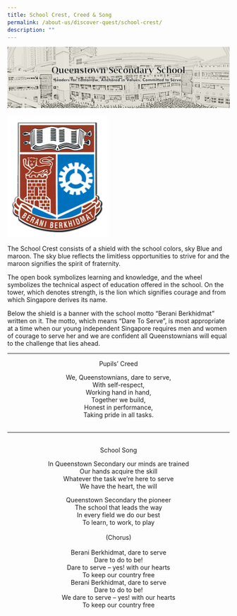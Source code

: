 ```yaml
---
title: School Crest, Creed & Song
permalink: /about-us/discover-quest/school-crest/
description: ""
---
```

![](/images/Discover%20Quest/Master_Banner_1.png)



<img src="/images/QTSS_Logo2-247x300.png"  
     style="width:45%">



The School Crest consists of a shield with the school colors, sky Blue and maroon. The sky blue reflects the limitless opportunities to strive for and the maroon signifies the spirit of fraternity.

The open book symbolizes learning and knowledge, and the wheel symbolizes the technical aspect of education offered in the school. On the tower, which denotes strength, is the lion which signifies courage and from which Singapore derives its name.

Below the shield is a banner with the school motto “Berani Berkhidmat” written on it. The motto, which means “Dare To Serve”, is most appropriate at a time when our young independent Singapore requires men and women of courage to serve her and we are confident all Queenstownians will equal to the challenge that lies ahead.

------------------------

<center>

Pupils’ Creed <br>

We, Queenstownians, dare to serve,  <br>
With self-respect,  <br>
Working hand in hand,  <br>
Together we build,  <br>
Honest in performance,  <br>
Taking pride in all tasks.<br><br>

-----------------------

<br>
School Song <br>

In Queenstown Secondary our minds are trained   <br>
Our hands acquire the skill  <br>
Whatever the task we’re here to serve  <br>
We have the heart, the will<br>

Queenstown Secondary the pioneer  <br>
The school that leads the way  <br>
In every field we do our best  <br>
To learn, to work, to play<br>
<br>
(Chorus)<br>
<br>
Berani Berkhidmat, dare to serve  <br>
Dare to do to be!  <br>
Dare to serve – yes! with our hearts  <br>
To keep our country free  <br>
Berani Berkhidmat, dare to serve  <br>
Dare to do to be!  <br>
We dare to serve – yes! with our hearts  <br>
To keep our country free<br>
	
</center>